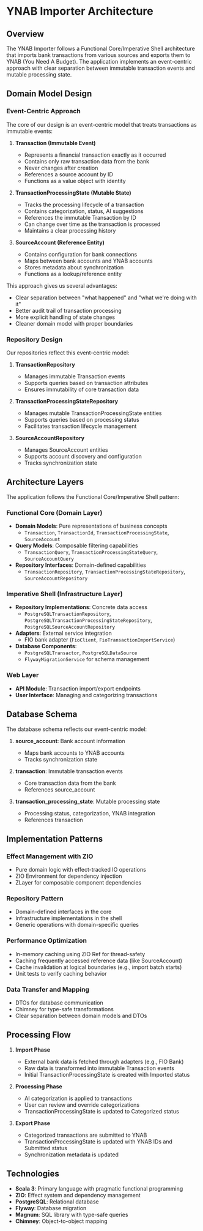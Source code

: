 # YNAB Importer Architecture

## Overview
The YNAB Importer follows a Functional Core/Imperative Shell architecture that imports bank transactions from various sources and exports them to YNAB (You Need A Budget). The application implements an event-centric approach with clear separation between immutable transaction events and mutable processing state.

## Domain Model Design

### Event-Centric Approach

The core of our design is an event-centric model that treats transactions as immutable events:

1. **Transaction (Immutable Event)**
   - Represents a financial transaction exactly as it occurred
   - Contains only raw transaction data from the bank
   - Never changes after creation
   - References a source account by ID
   - Functions as a value object with identity

2. **TransactionProcessingState (Mutable State)**
   - Tracks the processing lifecycle of a transaction
   - Contains categorization, status, AI suggestions
   - References the immutable Transaction by ID
   - Can change over time as the transaction is processed
   - Maintains a clear processing history

3. **SourceAccount (Reference Entity)**
   - Contains configuration for bank connections
   - Maps between bank accounts and YNAB accounts
   - Stores metadata about synchronization
   - Functions as a lookup/reference entity

This approach gives us several advantages:
- Clear separation between "what happened" and "what we're doing with it"
- Better audit trail of transaction processing
- More explicit handling of state changes
- Cleaner domain model with proper boundaries

### Repository Design

Our repositories reflect this event-centric model:

1. **TransactionRepository**
   - Manages immutable Transaction events
   - Supports queries based on transaction attributes
   - Ensures immutability of core transaction data

2. **TransactionProcessingStateRepository**
   - Manages mutable TransactionProcessingState entities
   - Supports queries based on processing status
   - Facilitates transaction lifecycle management

3. **SourceAccountRepository**
   - Manages SourceAccount entities
   - Supports account discovery and configuration
   - Tracks synchronization state

## Architecture Layers

The application follows the Functional Core/Imperative Shell pattern:

### Functional Core (Domain Layer)
- **Domain Models**: Pure representations of business concepts
  - `Transaction`, `TransactionId`, `TransactionProcessingState`, `SourceAccount`
- **Query Models**: Composable filtering capabilities
  - `TransactionQuery`, `TransactionProcessingStateQuery`, `SourceAccountQuery`
- **Repository Interfaces**: Domain-defined capabilities
  - `TransactionRepository`, `TransactionProcessingStateRepository`, `SourceAccountRepository`

### Imperative Shell (Infrastructure Layer)
- **Repository Implementations**: Concrete data access
  - `PostgreSQLTransactionRepository`, `PostgreSQLTransactionProcessingStateRepository`, `PostgreSQLSourceAccountRepository`
- **Adapters**: External service integration
  - FIO bank adapter (`FioClient`, `FioTransactionImportService`)
- **Database Components**:
  - `PostgreSQLTransactor`, `PostgreSQLDataSource`
  - `FlywayMigrationService` for schema management

### Web Layer
- **API Module**: Transaction import/export endpoints
- **User Interface**: Managing and categorizing transactions

## Database Schema

The database schema reflects our event-centric model:

1. **source_account**: Bank account information
   - Maps bank accounts to YNAB accounts
   - Tracks synchronization state

2. **transaction**: Immutable transaction events
   - Core transaction data from the bank
   - References source_account

3. **transaction_processing_state**: Mutable processing state
   - Processing status, categorization, YNAB integration
   - References transaction

## Implementation Patterns

### Effect Management with ZIO
- Pure domain logic with effect-tracked IO operations
- ZIO Environment for dependency injection
- ZLayer for composable component dependencies

### Repository Pattern
- Domain-defined interfaces in the core
- Infrastructure implementations in the shell
- Generic operations with domain-specific queries

### Performance Optimization
- In-memory caching using ZIO Ref for thread-safety
- Caching frequently accessed reference data (like SourceAccount)
- Cache invalidation at logical boundaries (e.g., import batch starts)
- Unit tests to verify caching behavior

### Data Transfer and Mapping
- DTOs for database communication
- Chimney for type-safe transformations
- Clear separation between domain models and DTOs

## Processing Flow

1. **Import Phase**
   - External bank data is fetched through adapters (e.g., FIO Bank)
   - Raw data is transformed into immutable Transaction events
   - Initial TransactionProcessingState is created with Imported status

2. **Processing Phase**
   - AI categorization is applied to transactions
   - User can review and override categorizations
   - TransactionProcessingState is updated to Categorized status

3. **Export Phase**
   - Categorized transactions are submitted to YNAB
   - TransactionProcessingState is updated with YNAB IDs and Submitted status
   - Synchronization metadata is updated

## Technologies

- **Scala 3**: Primary language with pragmatic functional programming
- **ZIO**: Effect system and dependency management
- **PostgreSQL**: Relational database
- **Flyway**: Database migration
- **Magnum**: SQL library with type-safe queries
- **Chimney**: Object-to-object mapping